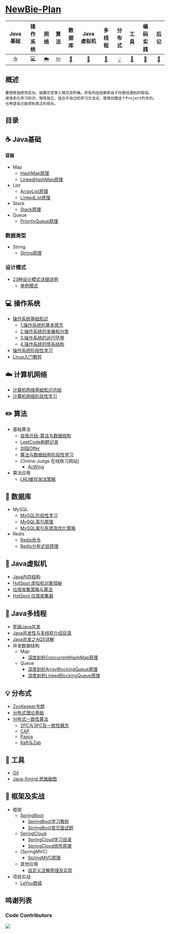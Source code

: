 # [NewBie-Plan](https://www.yuque.com/littledream/newbie-plan)

|           Java基础             |             操作系统                   |             网络               |             算法                     |               数据库                   |          Java虚拟机            |               多线程                 |                分布式                  |              工具              |                  编码实践             |                 后记                  |
| :----------------------------: | :----------------------------------: | :----------------------------: |     :------------------------------: | :----------------------------------: | :----------------------------: |   :------------------------------: | :----------------------------------: | :----------------------------: | :------------------------------: | :----------------------------------: |
| [:coffee:](#coffee-Java基础)    | [:computer:](#computer-操作系统)      | [:cloud:](#cloud-计算机网络)     | [:pencil2:](#pencil2-算法)        | [:floppy_disk:](#floppy_disk-数据库)  |[:art:](#art-Java虚拟机)         | [:couple:](#coffee-Java多线程) | [:bulb:](#bulb-分布式) | [:hammer:](#hammer-工具) | [:speak_no_evil:](#speak_no_evil-框架及实战) | [:memo:](#memo-后记) |
## 概述
```
要想练就绝世武功，就要忍受常人难忍受的痛。所有的经验都来自于你曾经遇到的错误。
成体系化学习知识。锻炼独立，适合于自己的学习方法论，是我创建这个Project的目的。
也希望自己能得到真正的成长。
```
## 目录
## :coffee: Java基础
#### 容器

  - Map
    - [HashMap原理](/docs/notes/Java基础/Java-容器/Map/HashMap.md)<br>
    - [LinkedHashMap原理](https://www.jianshu.com/p/8f4f58b4b8ab)
  - List  
    - [ArrayList原理](/docs/notes/Java基础/Java-容器/Collection集合/基础知识/ArrayList.md)<br>
    - [LinkedList原理](/docs/notes/Java基础/Java-容器/Collection集合/基础知识/LinkedList.md)<br>
  - Stack
    - [Stack原理](/docs/notes/Java基础/Java-容器/Collection集合/基础知识/Stack.md)
  - Queue
    - [PriorityQueue原理](https://blog.csdn.net/qq_35326718/article/details/72866180)

### 数据类型
 - String 
   - [String原理](/docs/notes/Java基础/Java-数据类型/引用数据类型/String.md)
### 设计模式
 - [23种设计模式详细说明](http://c.biancheng.net/design_pattern/)
    - [单例模式](/notes/设计模式/单例模式.md)
## :computer: 操作系统
 - [操作系统基础知识](https://github.com/553899811/NewBie-Plan/tree/master/docs/notes/%E6%93%8D%E4%BD%9C%E7%B3%BB%E7%BB%9F/%E5%9F%BA%E7%A1%80%E7%9F%A5%E8%AF%86)
   - [1.操作系统的基本感念](/docs/notes/操作系统/基础知识/1.操作系统的基本概念.md)
   - [2.操作系统的发展和分类](/docs/notes/操作系统/基础知识/2.操作系统的发展与分类.md)
   - [3.操作系统的运行环境](/docs/notes/操作系统/基础知识/3.操作系统的运行环境.md)
   - [4.操作系统的体系结构](/docs/notes/操作系统/基础知识/4.操作系统的体系结构.md)
 - [操作系统阶段性学习](https://blog.csdn.net/qq_31278903/article/category/7954154)
 - [Linux入门教程](http://c.biancheng.net/linux_tutorial/)
## :cloud: 计算机网络
 - [计算机网络基础知识总结](https://blog.csdn.net/qq_34337272/article/details/81776275)
 - [计算机网络阶段性学习](https://blog.csdn.net/qq_35533401/article/category/7507100/)
## :pencil2: 算法
 - 基础算法
   - [自我总结-算法与数据结构](https://github.com/553899811/Algorithm-And-DataStructure)
   - [LeetCode刷题记录](https://github.com/553899811/LeetCode)
   - [剑指Offer](https://liweiwei1419.github.io/sword-for-offer/)
   - [算法与数据结构阶段性学习](https://www.geeksforgeeks.org/fundamentals-of-algorithms/)
   - [Online Judge 在线练习网站]
     - [AcWing](https://www.acwing.com/problem/)
 - 算法应用
   - [LRU缓存淘汰策略]()
## :floppy_disk: 数据库
 - MySQL
   - [MySQL阶段性学习](https://guobinhit.blog.csdn.net/column/info/16138/)
   - [MySQL索引原理](/docs/notes/数据库/MySQL/索引原理分析.md)
   - [MySQL索引失效及优化策略](/docs/notes/数据库/MySQL/索引失效及优化策略.md)
 - Redis
   - [Redis命令](http://redisdoc.com/)
   - [Redis分布式锁原理](/docs/notes/分布式/分布式锁/分布式锁的实现.md)
## :art: Java虚拟机
 - [Java内存结构](docs/notes/Java虚拟机/Java内存区域.md)
 - [HotSpot 虚拟机对象探秘]()
 - [垃圾收集策略与算法]()
 - [HotSpot 垃圾收集器]()
## :couple: Java多线程
 - [死磕Java并发](http://cmsblogs.com/?p=2611)
 - [Java并发性与多线程介绍目录](http://ifeve.com/java-concurrency-thread-directory/)
 - [Java并发之AQS详解](https://www.cnblogs.com/waterystone/p/4920797.html) 
 - 并发数据结构
   - Map
     - [深度剖析ConcurrentHashMap原理](http://www.importnew.com/28263.html)
   - Queue
     - [深度剖析ArrayBlockingQueue原理](https://blog.csdn.net/zzp_403184692/article/details/8021615)
     - [深度剖析LinkedBlockingQueue原理](https://blog.csdn.net/tonywu1992/article/details/83419448)
## :bulb: 分布式
 - [ZooKeeper专题](docs/notes/分布式/ZooKeeper/)
 - [分布式理论基础](https://github.com/xingshaocheng/architect-awesome/blob/master/README.md#%E5%88%86%E5%B8%83%E5%BC%8F%E4%B8%80%E8%87%B4)
 - [分布式一致性算法](https://www.cnblogs.com/bangerlee/tag/%E5%88%86%E5%B8%83%E5%BC%8F%E7%B3%BB%E7%BB%9F/)
   - [2PC与3PC及一致性概念](https://www.cnblogs.com/bangerlee/p/5268485.html)
   - [CAP](https://www.cnblogs.com/bangerlee/p/5328888.html)
   - [Paxos](https://www.cnblogs.com/bangerlee/p/5655754.html)
   - [Raft与Zab](https://www.cnblogs.com/bangerlee/p/5991417.html)
## :hammer: 工具
 - [Git](docs/notes/工具及组件/Git.md)
 - [Java-Xmind 思维脑图](https://github.com/553899811/Java-Xmind)
## :speak_no_evil: 框架及实战
 - 框架
   - [SpringBoot](https://spring.io/projects/spring-boot)
     - [SpringBoot学习教程](http://cmsblogs.com/?p=2919)
     - [SpringBoot常见面试题](/docs/notes/基础框架/Spring/SpringBoot常见面试题.md)
   - [SpringCloud](https://spring.io/projects/spring-cloud)
     - [SpringCloud学习目录](http://blog.didispace.com/spring-cloud-learning/)
     - [SpringCloud组件原理](/docs/notes/基础框架/Spring/SpringCloud组件原理.md)
   - [SpringMVC]
     - [SpringMVC原理](/docs/notes/基础框架/Spring/SpringMVC原理.md)
   - 其他应用
     - [自定义注解原理及实现](/docs/notes/基础框架/自定义注解原理及实现.md)
 - 项目实战
   - [LeYou商城](https://space.bilibili.com/248011590/video) 

## 鸣谢列表
### Code Contributors
<a href="https://github.com/553899811/NewBie-Plan/graphs/contributors"><img src="https://opencollective.com/NewBie-Plan/contributors.svg?width=890&button=false" /></a>

